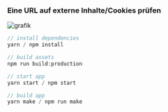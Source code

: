 ### Eine URL auf externe Inhalte/Cookies prüfen

![grafik](https://user-images.githubusercontent.com/2708231/198891269-e25f5d4c-b854-4bde-be97-0f2838f9c01a.png)

```javascript
// install dependencies
yarn / npm install

// build assets
npm run build:production

// start app
yarn start / npm start

// build app 
yarn make / npm run make
```
